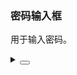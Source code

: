 ### 密码输入框

用于输入密码。

<div class="cell-demo vp-raw">
  <yc-space
    direction="vertical"
    size="large">
    <yc-switch v-model="visibility" />
    <yc-input-password
      v-model:visibility="visibility"
      placeholder="Please enter something"
      :style="{ width: '320px' }"
      :defaultVisibility="false"
      allow-clear />
  </yc-space>
</div>

<script setup>
import { ref } from 'vue';
const visibility = ref(true);
</script>

<details>
<summary>
 <button class="code-btn"  >
    <icon-code />
 </button>
</summary>

```vue
<template>
  <yc-space
    direction="vertical"
    size="large">
    <yc-switch v-model="visibility" />
    <yc-input-password
      v-model:visibility="visibility"
      placeholder="Please enter something"
      :style="{ width: '320px' }"
      :defaultVisibility="false"
      allow-clear />
  </yc-space>
</template>

<script setup>
import { ref } from 'vue';
const visibility = ref(false);
</script>
```

</details>
